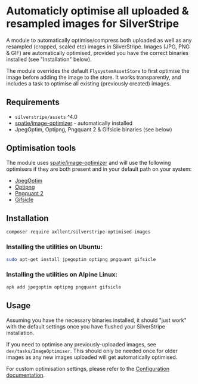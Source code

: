 # Automaticly optimise all uploaded & resampled images for SilverStripe

A module to automatically optimise/compress both uploaded as well as any resampled
(cropped, scaled etc) images in SilverStripe. Images (JPG, PNG & GIF) are automatically
optimised, provided you have the correct binaries installed (see "Installation" below).

The module overrides the default `FlysystemAssetStore` to first optimise the image
before adding the image to the store. It works transparently, and includes a task to
optimise all existing (previously created) images.


## Requirements

- `silverstripe/assets` ^4.0
- [spatie/image-optimizer](https://github.com/spatie/image-optimizer) - automatically installed
- JpegOptim, Optipng, Pngquant 2 & Gifsicle binaries (see below)


## Optimisation tools

The module uses [spatie/image-optimizer](https://github.com/spatie/image-optimizer) and will use the
following optimisers if they are both present and in your default path on your system:

- [JpegOptim](http://freecode.com/projects/jpegoptim)
- [Optipng](http://optipng.sourceforge.net/)
- [Pngquant 2](https://pngquant.org/)
- [Gifsicle](http://www.lcdf.org/gifsicle/)


## Installation

```shell
composer require axllent/silverstripe-optimised-images
```

### Installing the utilities on Ubuntu:

```bash
sudo apt-get install jpegoptim optipng pngquant gifsicle
```

### Installing the utilities on Alpine Linux:

```bash
apk add jpegoptim optipng pngquant gifsicle
```

## Usage

Assuming you have the necessary binaries installed, it should "just work" with the default settings
once you have flushed your SilverStripe installation.

If you need to optimise any previously-uploaded images, see `dev/tasks/ImageOptimiser`.
This should only be needed once for older images as any new images uploaded will
get automatically optimised.

For custom optimisation settings, please refer to the
[Configuration documentation](docs/en/Configuration.md).
